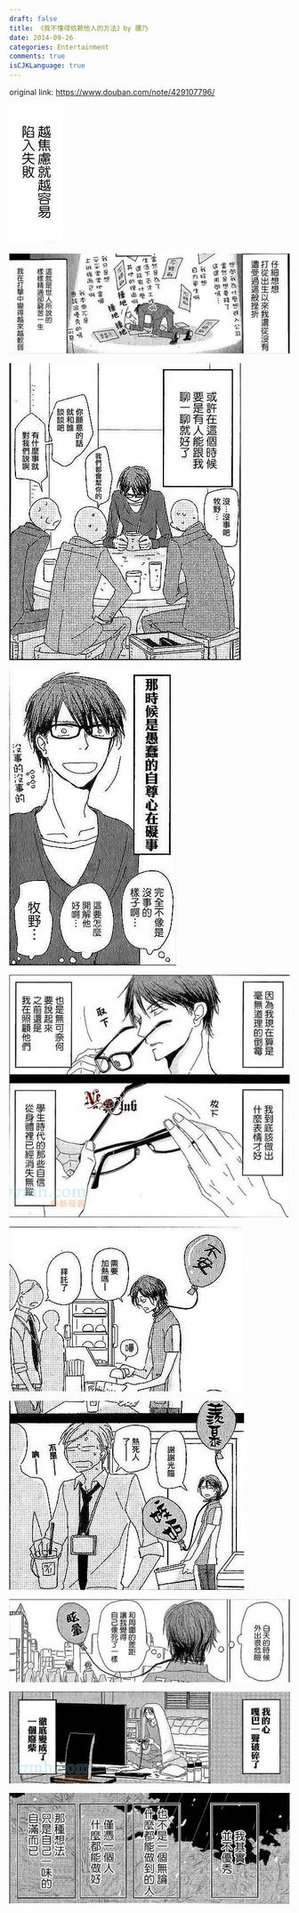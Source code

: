 ```yaml
---
draft: false
title: 《我不懂得依赖他人的方法》by 腰乃
date: 2014-09-26
categories: Entertainment
comments: true
isCJKLanguage: true
---
```


original link: https://www.douban.com/note/429107796/

![](../../assets/images/i-dont-know-how-to-rely-on-others/p19534653.jpg)



![](../../assets/images/i-dont-know-how-to-rely-on-others/p19534654.jpg)



![](../../assets/images/i-dont-know-how-to-rely-on-others/p19534655.jpg)



![](../../assets/images/i-dont-know-how-to-rely-on-others/p19534659.jpg)



![](../../assets/images/i-dont-know-how-to-rely-on-others/p19534661.jpg)



![](../../assets/images/i-dont-know-how-to-rely-on-others/p19534667.jpg)



![](../../assets/images/i-dont-know-how-to-rely-on-others/p19534668.jpg)



![](../../assets/images/i-dont-know-how-to-rely-on-others/p19534669.jpg)



![](../../assets/images/i-dont-know-how-to-rely-on-others/p19534670.jpg)



![](../../assets/images/i-dont-know-how-to-rely-on-others/p19534674.jpg)
